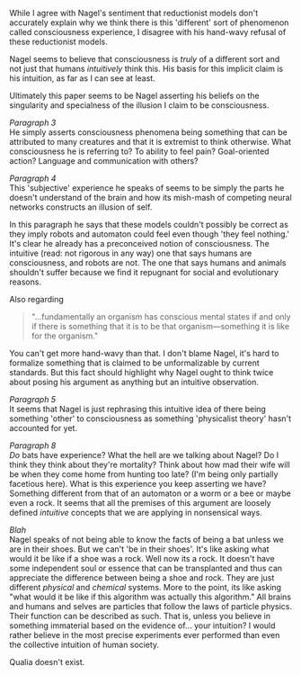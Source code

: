 While I agree with Nagel's sentiment that reductionist models don't accurately explain why we think there is this 'different' sort of phenomenon called consciousness experience, I disagree with his hand-wavy refusal of these reductionist models.

Nagel seems to believe that consciousness is *truly* of a different sort and not just that humans *intuitively* think this. His basis for this implicit claim is his intuition, as far as I can see at least.

Ultimately this paper seems to be Nagel asserting his beliefs on the singularity and specialness of the illusion I claim to be consciousness.

*Paragraph 3*<br>
He simply asserts consciousness phenomena being something that can be attributed to many creatures and that it is extremist to think otherwise. What consciousness he is referring to? To ability to feel pain? Goal-oriented action? Language and communication with others?

*Paragraph 4*<br>
This 'subjective' experience he speaks of seems to be simply the parts he doesn't understand of the brain and how its mish-mash of competing neural networks constructs an illusion of self.

In this paragraph he says that these models couldn't possibly be correct as they imply robots and automaton could feel even though 'they feel nothing.' It's clear he already has a preconceived notion of consciousness. The intuitive (read: not rigorous in any way) one that says humans are consciousness, and robots are not. The one that says humans and animals shouldn't suffer because we find it repugnant for social and evolutionary reasons.

Also regarding
>"...fundamentally an organism has conscious mental
states if and only if there is something that it is to be that organism—something it is like for the
organism."

You can't get more hand-wavy than that. I don't blame Nagel, it's hard to formalize something that is claimed to be unformalizable by current standards. But this fact should highlight why Nagel ought to think twice about posing his argument as anything but an intuitive observation.

*Paragraph 5*<br>
It seems that Nagel is just rephrasing this intuitive idea of there being something 'other' to consciousness as something 'physicalist theory' hasn't accounted for yet.

*Paragraph 8*<br>
*Do* bats have experience? What the hell are we talking about Nagel? Do I think they think about they're mortality? Think about how mad their wife will be when they come home from hunting too late? (I'm being only partially facetious here). What is this experience you keep asserting we have? Something different from that of an automaton or a worm or a bee or maybe even a rock. It seems that all the premises of this argument are loosely defined *intuitive* concepts that we are applying in nonsensical ways.

*Blah*<br>
Nagel speaks of not being able to know the facts of being a bat unless we are in their shoes. But we can't 'be in their shoes'. It's like asking what would it be like if a shoe was a rock. Well now its a rock. It doesn't have some independent soul or essence that can be transplanted and thus can appreciate the difference between being a shoe and rock. They are just different *physical* and *chemical* systems. More to the point, its like asking "what would it be like if this algorithm was actually this algorithm." All brains and humans and selves are particles that follow the laws of particle physics. Their function can be described as such. That is, unless you believe in something immaterial based on the evidence of... your intuition? I would rather believe in the most precise experiments ever performed than even the collective intuition of human society.

Qualia doesn't exist.
